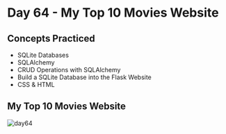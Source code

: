# Day 64 - My Top 10 Movies Website
## Concepts Practiced
- SQLite Databases
- SQLAlchemy
- CRUD Operations with SQLAlchemy
- Build a SQLite Database into the Flask Website
- CSS & HTML
## My Top 10 Movies Website
![day64](https://user-images.githubusercontent.com/98851253/162594261-6130be7b-e06b-452f-b0cb-b45cb6e76b47.gif)
